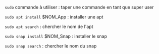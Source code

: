 `sudo` commande à utiliser : taper une commande en tant que super user 

`sudo apt install` $NOM_App : installer une apt 

`sudo apt search` : chercher le nom de l'apt

`sudo snap install` $NOM_Snap : installer le snap

`sudo snap search` : chercher le nom du snap